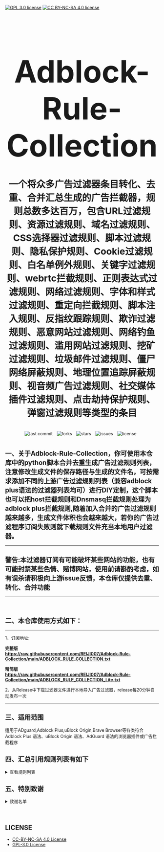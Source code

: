 [![GPL 3.0 license](https://img.shields.io/badge/License-GPL%20v3-blue.svg)](https://github.com/REIJI007/Adblock-Rule-Collection/blob/main/LICENSE-GPL3.0)
[![CC BY-NC-SA 4.0 license](https://img.shields.io/badge/License-CC%20BY--NC--SA%204.0-lightgrey.svg)](https://github.com/REIJI007/Adblock-Rule-Collection/blob/main/LICENSE-CC%20BY-NC-SA%204.0)
<!-- 居中的大标题 -->
<h1 align="center" style="font-size: 100px; margin-bottom: 40px;">Adblock-Rule-Collection</h1>

<!-- 居中的副标题 -->
<h2 align="center" style="font-size: 30px; margin-bottom: 40px;">一个将众多广告过滤器条目转化、去重、合并汇总生成的广告拦截器，规则总数多达百万，包含URL过滤规则、资源过滤规则、域名过滤规则、CSS选择器过滤规则、脚本过滤规则、隐私保护规则、Cookie过滤规则、白名单例外规则、关键字过滤规则、webrtc拦截规则、正则表达式过滤规则、网络过滤规则、字体和样式过滤规则、重定向拦截规则、脚本注入规则、反指纹跟踪规则、欺诈过滤规则、恶意网站过滤规则、网络钓鱼过滤规则、滥用网站过滤规则、挖矿过滤规则、垃圾邮件过滤规则、僵尸网络屏蔽规则、地理位置追踪屏蔽规则、视音频广告过滤规则、社交媒体插件过滤规则、点击劫持保护规则、弹窗过滤规则等类型的条目</h2>

<!-- 徽章（根据需要调整） -->
<p align="center" style="margin-bottom: 40px;">
    <img src="https://img.shields.io/badge/last%20commit-today-brightgreen" alt="last commit" style="margin-right: 10px;">
    <img src="https://img.shields.io/github/forks/REIJI007/Adblock-Rule-Collection" alt="forks" style="margin-right: 10px;">
    <img src="https://img.shields.io/github/stars/REIJI007/Adblock-Rule-Collection" alt="stars" style="margin-right: 10px;">
    <img src="https://img.shields.io/github/issues/REIJI007/Adblock-Rule-Collection" alt="issues" style="margin-right: 10px;">
    <img src="https://img.shields.io/github/license/REIJI007/Adblock-Rule-Collection" alt="license" style="margin-right: 10px;">
</p>


## 一、关于Adblock-Rule-Collection，你可使用本仓库中的python脚本合并去重生成广告过滤规则列表，注意修改生成文件的保存路径与生成的文件名，可按需求添加不同的上游广告过滤规则列表（兼容adblock plus语法的过滤器列表均可）进行DIY定制，这个脚本也可以把host拦截规则和Dnsmasq拦截规则处理为adblock plus拦截规则,随着加入合并的广告过滤规则越来越多，生成文件体积也会越来越大，若你的广告过滤程序订阅失败则就下载规则文件充当本地用户过滤器。

<hr>

## 警告:本过滤器订阅有可能破坏某些网站的功能，也有可能封禁某些色情、赌博网站，使用前请斟酌考虑，如有误杀请积极向上游issue反馈，本仓库仅提供去重、转化、合并功能

<hr>
<br>

## 二、本仓库使用方式如下：

<hr> 
1、订阅地址: 

**完整版** <br>
**https://raw.githubusercontent.com/REIJI007/Adblock-Rule-Collection/main/ADBLOCK_RULE_COLLECTION.txt** <br>

**精简版** <br>
**https://raw.githubusercontent.com/REIJI007/Adblock-Rule-Collection/main/ADBLOCK_RULE_COLLECTION_Lite.txt** <br>

2、从Release中下载过滤器文件进行本地导入广告过滤器，release每20分钟自动发布一次
<hr>


## 三、适用范围
适用于ADguard,Adblock Plus,uBlock Origin,Brave Browser等各类符合Adblock Plus 语法、uBlock Origin 语法、AdGuard 语法的浏览器插件或广告拦截程序
<br>


## 四、汇总引用规则列表有如下
<details>
  <summary>查看规则列表</summary>

1. [Anti-ad for AdGuard](https://anti-ad.net/adguard.txt)  
2. [Anti-ad EasyList](https://anti-ad.net/easylist.txt)  
3. [OISD Big List](https://big.oisd.nl)  
4. [EasyList](https://easylist.to/easylist/easylist.txt)  
5. [EasyList AdServers](https://raw.githubusercontent.com/easylist/easylist/master/easylist/easylist_adservers.txt)  
6. [EasyList ThirdParty Servers](https://raw.githubusercontent.com/easylist/easylist/master/easylist/easylist_thirdparty.txt)  
7. [EasyList AdServers Popup](https://raw.githubusercontent.com/easylist/easylist/master/easylist/easylist_adservers_popup.txt)  
8. [EasyList ThirdParty Popup](https://raw.githubusercontent.com/easylist/easylist/master/easylist/easylist_thirdparty_popup.txt)  
9. [EasyList AllowList](https://raw.githubusercontent.com/easylist/easylist/master/easylist/easylist_allowlist.txt)  
10. [EasyList AllowList Dimensions](https://raw.githubusercontent.com/easylist/easylist/master/easylist/easylist_allowlist_dimensions.txt)  
11. [EasyList AllowList General Hide](https://raw.githubusercontent.com/easylist/easylist/master/easylist/easylist_allowlist_general_hide.txt)  
12. [EasyList AllowList Popup](https://raw.githubusercontent.com/easylist/easylist/master/easylist/easylist_allowlist_popup.txt)  
13. [EasyList General Block](https://raw.githubusercontent.com/easylist/easylist/master/easylist/easylist_general_block.txt)  
14. [EasyList General Block Popup](https://raw.githubusercontent.com/easylist/easylist/master/easylist/easylist_general_block_popup.txt)  
15. [EasyList General Hide](https://raw.githubusercontent.com/easylist/easylist/master/easylist/easylist_general_hide.txt)  
16. [EasyPrivacy](https://easylist.to/easylist/easyprivacy.txt)  
17. [EasyPrivacy AllowList](https://raw.githubusercontent.com/easylist/easylist/master/easyprivacy/easyprivacy_allowlist.txt)  
18. [EasyPrivacy AllowList International](https://raw.githubusercontent.com/easylist/easylist/master/easyprivacy/easyprivacy_allowlist_international.txt)  
19. [EasyPrivacy General](https://raw.githubusercontent.com/easylist/easylist/master/easyprivacy/easyprivacy_general.txt)  
20. [EasyPrivacy General EmailTrackers](https://raw.githubusercontent.com/easylist/easylist/master/easyprivacy/easyprivacy_general_emailtrackers.txt)  
21. [EasyPrivacy Third-Party](https://raw.githubusercontent.com/easylist/easylist/master/easyprivacy/easyprivacy_thirdparty.txt)  
22. [EasyPrivacy Third-Party International](https://raw.githubusercontent.com/easylist/easylist/master/easyprivacy/easyprivacy_thirdparty_international.txt)  
23. [EasyPrivacy TrackingServers](https://raw.githubusercontent.com/easylist/easylist/master/easyprivacy/easyprivacy_trackingservers.txt)  
24. [EasyPrivacy TrackingServers ThirdParty](https://raw.githubusercontent.com/easylist/easylist/master/easyprivacy/easyprivacy_trackingservers_thirdparty.txt)  
25. [EasyPrivacy TrackingServers Admiral](https://raw.githubusercontent.com/easylist/easylist/master/easyprivacy/easyprivacy_trackingservers_admiral.txt)  
26. [EasyPrivacy TrackingServers General](https://raw.githubusercontent.com/easylist/easylist/master/easyprivacy/easyprivacy_trackingservers_general.txt)  
27. [EasyPrivacy TrackingServers Mining](https://raw.githubusercontent.com/easylist/easylist/master/easyprivacy/easyprivacy_trackingservers_mining.txt)  
28. [EasyPrivacy TrackingServers Notifications](https://raw.githubusercontent.com/easylist/easylist/master/easyprivacy/easyprivacy_trackingservers_notifications.txt)  
29. [EasyList Cookie List](https://secure.fanboy.co.nz/fanboy-cookiemonster.txt)  
30. [EasyList Cookie AllowList](https://raw.githubusercontent.com/easylist/easylist/master/easylist_cookie/easylist_cookie_allowlist.txt)  
31. [EasyList Cookie AllowList General Hide](https://raw.githubusercontent.com/easylist/easylist/master/easylist_cookie/easylist_cookie_allowlist_general_hide.txt)  
32. [EasyList Cookie General Block](https://raw.githubusercontent.com/easylist/easylist/master/easylist_cookie/easylist_cookie_general_block.txt)  
33. [EasyList Cookie General Hide](https://raw.githubusercontent.com/easylist/easylist/master/easylist_cookie/easylist_cookie_general_hide.txt)  
34. [EasyList Cookie ThirdParty](https://raw.githubusercontent.com/easylist/easylist/master/easylist_cookie/easylist_cookie_thirdparty.txt)  
35. [EasyList China](https://raw.githubusercontent.com/easylist/easylistchina/master/easylistchina.txt)  
36. [Adblock Warning Removal List](https://easylist-downloads.adblockplus.org/antiadblockfilters.txt)  
37. [Fanboy's Annoyance List](https://secure.fanboy.co.nz/fanboy-annoyance.txt)  
38. [Fanboy's Social Blocking List](https://easylist.to/easylist/fanboy-social.txt)  
39. [Fanboy's Anti-thirdparty Fonts](https://www.fanboy.co.nz/fanboy-antifonts.txt)  
40. [Fanboy's Notifications Blocking List](https://raw.githubusercontent.com/DandelionSprout/adfilt/master/Other%20domains%20versions/FanboyNotifications-LoadableInUBO.txt)  
41. [CJX's Annoyance List](https://raw.githubusercontent.com/cjx82630/cjxlist/master/cjx-annoyance.txt)  
42. [CJX's EasyList Lite](https://raw.githubusercontent.com/cjx82630/cjxlist/master/cjxlist.txt)  
43. [CJX's uBlock List](https://raw.githubusercontent.com/cjx82630/cjxlist/master/cjx-ublock.txt)  
44. [Uniartrisan's Adblock List Plus](https://raw.githubusercontent.com/uniartisan/adblock_list/master/adblock_plus.txt)  
45. [Uniartrisan's Privacy List](https://raw.githubusercontent.com/uniartisan/adblock_list/master/adblock_privacy.txt)  
46. [AdRules AdBlock List Plus](https://raw.githubusercontent.com/Cats-Team/AdRules/main/adblock_plus.txt)  
47. [AdRules DNS List](https://raw.githubusercontent.com/Cats-Team/AdRules/main/dns.txt)  
48. [AdBlock DNS](https://raw.githubusercontent.com/217heidai/adblockfilters/main/rules/adblockdns.txt)  
49. [AdBlock Filter](https://raw.githubusercontent.com/217heidai/adblockfilters/main/rules/adblockfilters.txt)  
50. [GOODBYEADS](https://raw.githubusercontent.com/8680/GOODBYEADS/master/data/rules/adblock.txt)
51. [GOODBYEADS-DNS](https://raw.githubusercontent.com/8680/GOODBYEADS/master/data/rules/dns.txt)  
52. [GOODBYEADS-allow](https://raw.githubusercontent.com/8680/GOODBYEADS/master/data/rules/allow.txt)  
53. [AWAvenue-Ads-Rule](https://raw.githubusercontent.com/TG-Twilight/AWAvenue-Ads-Rule/main/AWAvenue-Ads-Rule.txt)  
54. [uBlock filters](https://raw.githubusercontent.com/uBlockOrigin/uAssets/master/filters/filters.txt)  
55. [uBlock privacy filter](https://raw.githubusercontent.com/uBlockOrigin/uAssets/master/filters/privacy.txt)  
56. [uBlock mobile filter](https://raw.githubusercontent.com/uBlockOrigin/uAssets/master/filters/filters-mobile.txt)  
57. [uBlock Badware risks filter](https://raw.githubusercontent.com/uBlockOrigin/uAssets/master/filters/badware.txt)  
58. [uBlock Annoyances-Cookies filter](https://raw.githubusercontent.com/uBlockOrigin/uAssets/master/filters/annoyances-cookies.txt)  
59. [uBlock Annoyances-others filter](https://raw.githubusercontent.com/uBlockOrigin/uAssets/master/filters/annoyances-others.txt)  
60. [uBlock Resource abuse filters](https://raw.githubusercontent.com/uBlockOrigin/uAssets/master/filters/resource-abuse.txt)  
61. [uBlock Unbreak filter](https://raw.githubusercontent.com/uBlockOrigin/uAssets/master/filters/unbreak.txt)  
62. [ADguard Base filter](https://raw.githubusercontent.com/AdguardTeam/FiltersRegistry/refs/heads/master/filters/filter_2_Base/filter.txt)  
63. [ADguard Spyware filter](https://raw.githubusercontent.com/AdguardTeam/FiltersRegistry/refs/heads/master/filters/filter_3_Spyware/filter.txt)  
64. [ADguard Social filter](https://raw.githubusercontent.com/AdguardTeam/FiltersRegistry/refs/heads/master/filters/filter_4_Social/filter.txt)  
65. [ADguard Mobile filter](https://raw.githubusercontent.com/AdguardTeam/FiltersRegistry/refs/heads/master/filters/filter_11_Mobile/filter.txt)  
66. [ADguard Annoyances filter](https://raw.githubusercontent.com/AdguardTeam/FiltersRegistry/refs/heads/master/filters/filter_14_Annoyances/filter.txt)  
67. [ADguard DnsFilter](https://raw.githubusercontent.com/AdguardTeam/FiltersRegistry/refs/heads/master/filters/filter_15_DnsFilter/filter.txt)  
68. [ADguard TrackParam filter](https://raw.githubusercontent.com/AdguardTeam/FiltersRegistry/refs/heads/master/filters/filter_17_TrackParam/filter.txt)  
69. [ADguard Annoyances_Cookies filter](https://raw.githubusercontent.com/AdguardTeam/FiltersRegistry/refs/heads/master/filters/filter_18_Annoyances_Cookies/filter.txt)  
70. [ADguard Annoyances_Popups filter](https://raw.githubusercontent.com/AdguardTeam/FiltersRegistry/refs/heads/master/filters/filter_19_Annoyances_Popups/filter.txt)  
71. [ADguard Annoyances_MobileApp filter](https://raw.githubusercontent.com/AdguardTeam/FiltersRegistry/refs/heads/master/filters/filter_20_Annoyances_MobileApp/filter.txt)  
72. [ADguard Annoyances_Other filter](https://raw.githubusercontent.com/AdguardTeam/FiltersRegistry/refs/heads/master/filters/filter_21_Annoyances_Other/filter.txt)  
73. [ADguard Annoyances_Widgets filter](https://raw.githubusercontent.com/AdguardTeam/FiltersRegistry/refs/heads/master/filters/filter_22_Annoyances_Widgets/filter.txt)  
74. [ADguard Chinese filter](https://raw.githubusercontent.com/AdguardTeam/FiltersRegistry/refs/heads/master/filters/filter_224_Chinese/filter.txt)  
75. [ADguard ThirdParty EasyList](https://raw.githubusercontent.com/AdguardTeam/FiltersRegistry/refs/heads/master/filters/ThirdParty/filter_101_EasyList/filter.txt)  
76. [ADguard ThirdParty EasyListChina](https://raw.githubusercontent.com/AdguardTeam/FiltersRegistry/refs/heads/master/filters/ThirdParty/filter_104_EasyListChina/filter.txt)  
77. [ADguard ThirdParty EasyPrivacy](https://raw.githubusercontent.com/AdguardTeam/FiltersRegistry/refs/heads/master/filters/ThirdParty/filter_118_EasyPrivacy/filter.txt)  
78. [ADguard ThirdParty Fanboy's Annoyance List](https://raw.githubusercontent.com/AdguardTeam/FiltersRegistry/refs/heads/master/filters/ThirdParty/filter_122_FanboysAnnoyances/filter.txt)  
79. [ADguard ThirdParty Fanboy's Social Blocking List](https://raw.githubusercontent.com/AdguardTeam/FiltersRegistry/refs/heads/master/filters/ThirdParty/filter_123_FanboysSocialBlockingList/filter.txt)  
80. [ADguard ThirdParty Web Annoyances Ultralist](https://raw.githubusercontent.com/AdguardTeam/FiltersRegistry/refs/heads/master/filters/ThirdParty/filter_201_WebAnnoyancesUltralist/filter.txt)  
81. [ADguard ThirdParty Peter Lowe's List](https://raw.githubusercontent.com/AdguardTeam/FiltersRegistry/refs/heads/master/filters/ThirdParty/filter_204_PeterLowesList/filter.txt)  
82. [ADguard ThirdParty Adblock Warning Removal List](https://raw.githubusercontent.com/AdguardTeam/FiltersRegistry/refs/heads/master/filters/ThirdParty/filter_207_AdblockWarningRemovalList/filter.txt)  
83. [ADguard ThirdParty Online Malicious URL Blocklist](https://raw.githubusercontent.com/AdguardTeam/FiltersRegistry/refs/heads/master/filters/ThirdParty/filter_208_Online_Malicious_URL_Blocklist/filter.txt)  
84. [ADguard ThirdParty ADgk Mobile China list](https://raw.githubusercontent.com/AdguardTeam/FiltersRegistry/refs/heads/master/filters/ThirdParty/filter_209_ADgkMobileChinalist/filter.txt)  
85. [ADguard ThirdParty Spam404](https://raw.githubusercontent.com/AdguardTeam/FiltersRegistry/refs/heads/master/filters/ThirdParty/filter_210_Spam404/filter.txt)  
86. [ADguard ThirdParty Anti-Adblock Killer](https://raw.githubusercontent.com/AdguardTeam/FiltersRegistry/refs/heads/master/filters/ThirdParty/filter_211_AntiAdblockKillerReek/filter.txt)  
87. [ADguard ThirdParty China List And EasyList](https://raw.githubusercontent.com/AdguardTeam/FiltersRegistry/refs/heads/master/filters/ThirdParty/filter_219_ChinaListAndEasyList/filter.tx)  
88. [ADguard ThirdParty CJX's Annoyance List](https://raw.githubusercontent.com/AdguardTeam/FiltersRegistry/refs/heads/master/filters/ThirdParty/filter_220_CJXsAnnoyanceList/filter.txt)  
89. [ADguard ThirdParty xinggsf](https://raw.githubusercontent.com/AdguardTeam/FiltersRegistry/refs/heads/master/filters/ThirdParty/filter_228_xinggsf/filter.txt)  
90. [ADguard ThirdParty I Don't Care About Cookies](https://raw.githubusercontent.com/AdguardTeam/FiltersRegistry/refs/heads/master/filters/ThirdParty/filter_229_IdontCareAboutCookies/filter.txt)  
91. [ADguard ThirdParty Fanboy Antifonts](https://raw.githubusercontent.com/AdguardTeam/FiltersRegistry/refs/heads/master/filters/ThirdParty/filter_239_FanboyAntifonts/filter.txt)  
92. [ADguard ThirdParty BarbBlock](https://raw.githubusercontent.com/AdguardTeam/FiltersRegistry/refs/heads/master/filters/ThirdParty/filter_240_BarbBlock/filter.txt)  
93. [ADguard ThirdParty Fanboy Cookiemonster](https://raw.githubusercontent.com/AdguardTeam/FiltersRegistry/refs/heads/master/filters/ThirdParty/filter_241_FanboyCookiemonster/filter.txt)  
94. [ADguard ThirdParty NoCoin](https://raw.githubusercontent.com/AdguardTeam/FiltersRegistry/refs/heads/master/filters/ThirdParty/filter_242_NoCoin/filter.txt)  
95. [ADguard ThirdParty Dandelion Sprout Annoyances](https://raw.githubusercontent.com/AdguardTeam/FiltersRegistry/refs/heads/master/filters/ThirdParty/filter_250_DandelionSproutAnnoyances/filter.txt)  
96. [ADguard ThirdParty Legitimate URL Shortener](https://raw.githubusercontent.com/AdguardTeam/FiltersRegistry/refs/heads/master/filters/ThirdParty/filter_251_LegitimateURLShortener/filter.txt)  
97. [ADguard ThirdParty Phishing URL Blocklist](https://raw.githubusercontent.com/AdguardTeam/FiltersRegistry/refs/heads/master/filters/ThirdParty/filter_255_Phishing_URL_Blocklist/filter.txt)  
98. [ADguard ThirdParty Scam Blocklist](https://raw.githubusercontent.com/AdguardTeam/FiltersRegistry/refs/heads/master/filters/ThirdParty/filter_256_Scam_Blocklist/filter.txt)  
99. [ADguard ThirdParty uBlock Origin Badware risks](https://raw.githubusercontent.com/AdguardTeam/FiltersRegistry/refs/heads/master/filters/ThirdParty/filter_257_uBlock_Origin_Badware_risks/filter.txt)  
100. [ADguard Base filter_first-party servers](https://raw.githubusercontent.com/AdguardTeam/AdguardFilters/master/BaseFilter/sections/adservers_firstparty.txt)
101. [ADguard Base filter_foreign servers](https://raw.githubusercontent.com/AdguardTeam/AdguardFilters/master/BaseFilter/sections/foreign.txt)  
102. [ADguard Base filter cryptominers](https://raw.githubusercontent.com/AdguardTeam/AdguardFilters/master/BaseFilter/sections/cryptominers.txt)  
103. [ADguard Base filter-adservers](https://raw.githubusercontent.com/AdguardTeam/AdguardFilters/master/BaseFilter/sections/adservers.txt)  
104. [ADguard Base filter-adservers_firstparty](https://raw.githubusercontent.com/AdguardTeam/AdguardFilters/master/BaseFilter/sections/adservers_firstparty.txt)  
105. [ADguard Base filter-allowlist](https://raw.githubusercontent.com/AdguardTeam/AdguardFilters/master/BaseFilter/sections/allowlist.txt)  
106. [ADguard Base filter-allowlist_stealth](https://raw.githubusercontent.com/AdguardTeam/AdguardFilters/master/BaseFilter/sections/allowlist_stealth.txt)  
107. [ADguard Base filter-antiadblock](https://raw.githubusercontent.com/AdguardTeam/AdguardFilters/master/BaseFilter/sections/antiadblock.txt)  
108. [ADguard Base filter-replace](https://raw.githubusercontent.com/AdguardTeam/AdguardFilters/master/BaseFilter/sections/replace.txt)  
109. [ADguard Base filter-content_blocker](https://raw.githubusercontent.com/AdguardTeam/AdguardFilters/master/BaseFilter/sections/content_blocker.txt)  
110. [ADguard Exclusion rules](https://raw.githubusercontent.com/AdguardTeam/AdGuardSDNSFilter/master/Filters/exclusions.txt)  
111. [ADguard Exception rules](https://raw.githubusercontent.com/AdguardTeam/AdGuardSDNSFilter/master/Filters/exceptions.txt)  
112. [AdGuardSDNSFilter](https://raw.githubusercontent.com/AdguardTeam/AdGuardSDNSFilter/master/Filters/rules.txt)  
113. [ADguard Tracking Protection filter_first-party trackers](https://raw.githubusercontent.com/AdguardTeam/AdguardFilters/master/SpywareFilter/sections/tracking_servers_firstparty.txt)  
114. [ADguard Tracking Protection filter_third-party trackers](https://raw.githubusercontent.com/AdguardTeam/AdguardFilters/master/SpywareFilter/sections/tracking_servers.txt)  
115. [ADguard Tracking Protection filter_mobile trackers](https://raw.githubusercontent.com/AdguardTeam/AdguardFilters/master/SpywareFilter/sections/mobile.txt)  
116. [ADguard Social filter-allowlist](https://raw.githubusercontent.com/AdguardTeam/AdguardFilters/master/SocialFilter/sections/allowlist.txt)  
117. [ADguard Social filter-general_elemhide](https://raw.githubusercontent.com/AdguardTeam/AdguardFilters/master/SocialFilter/sections/general_elemhide.txt)  
118. [ADguard Social filter-general_extensions](https://raw.githubusercontent.com/AdguardTeam/AdguardFilters/master/SocialFilter/sections/general_extensions.txt)  
119. [ADguard Social filter-general_url](https://raw.githubusercontent.com/AdguardTeam/AdguardFilters/master/SocialFilter/sections/general_url.txt)  
120. [ADguard Social filter-popups](https://raw.githubusercontent.com/AdguardTeam/AdguardFilters/master/SocialFilter/sections/popups.txt)  
121. [ADguard Social filter-social_trackers](https://raw.githubusercontent.com/AdguardTeam/AdguardFilters/master/SocialFilter/sections/social_trackers.txt)  
122. [ADguard Annoyances filter-cookies_allowlist](https://raw.githubusercontent.com/AdguardTeam/AdguardFilters/master/AnnoyancesFilter/Cookies/sections/cookies_allowlist.txt)  
123. [ADguard Annoyances filter-cookies_general](https://raw.githubusercontent.com/AdguardTeam/AdguardFilters/master/AnnoyancesFilter/Cookies/sections/cookies_general.txt)  
124. [ADguard Annoyances filter-mobile-app_allowlist](https://raw.githubusercontent.com/AdguardTeam/AdguardFilters/master/AnnoyancesFilter/MobileApp/sections/mobile-app_allowlist.txt)  
125. [ADguard Annoyances filter-mobile-app_general](https://raw.githubusercontent.com/AdguardTeam/AdguardFilters/master/AnnoyancesFilter/MobileApp/sections/mobile-app_general.txt)  
126. [ADguard Annoyances filter-popups-antiadblock](https://raw.githubusercontent.com/AdguardTeam/AdguardFilters/master/AnnoyancesFilter/Popups/sections/antiadblock.txt)  
127. [ADguard Annoyances filter-popups-allowlist](https://raw.githubusercontent.com/AdguardTeam/AdguardFilters/master/AnnoyancesFilter/Popups/sections/popups_allowlist.txt)  
128. [ADguard Annoyances filter-popups-general](https://raw.githubusercontent.com/AdguardTeam/AdguardFilters/master/AnnoyancesFilter/Popups/sections/popups_general.txt)  
129. [ADguard Annoyances filter-popups-push-notifications_allowlist](https://raw.githubusercontent.com/AdguardTeam/AdguardFilters/master/AnnoyancesFilter/Popups/sections/push-notifications_allowlist.txt)  
130. [ADguard Annoyances filter-popups-push-notifications_general](https://raw.githubusercontent.com/AdguardTeam/AdguardFilters/master/AnnoyancesFilter/Popups/sections/push-notifications_general.txt)  
131. [ADguard Annoyances filter-popups-subscriptions_allowlist](https://raw.githubusercontent.com/AdguardTeam/AdguardFilters/master/AnnoyancesFilter/Popups/sections/subscriptions_allowlist.txt)  
132. [ADguard Annoyances filter-popups-subscriptions_general](https://raw.githubusercontent.com/AdguardTeam/AdguardFilters/master/AnnoyancesFilter/Popups/sections/subscriptions_general.txt)  
133. [ADguard Annoyances filter-Widgets](https://raw.githubusercontent.com/AdguardTeam/AdguardFilters/master/AnnoyancesFilter/Widgets/sections/widgets.txt)  
134. [ADguard CNAME original trackers list](https://raw.githubusercontent.com/AdguardTeam/cname-trackers/master/data/combined_original_trackers.txt)  
135. [ADguard CNAME disguised ads list](https://raw.githubusercontent.com/AdguardTeam/cname-trackers/master/data/combined_disguised_ads.txt)  
136. [ADguard CNAME disguised clickthroughs list](https://raw.githubusercontent.com/AdguardTeam/cname-trackers/master/data/combined_disguised_clickthroughs.txt)  
137. [ADguard CNAME disguised microsites list](https://raw.githubusercontent.com/AdguardTeam/cname-trackers/master/data/combined_disguised_microsites.txt)  
138. [ADguard CNAME disguised trackers list](https://raw.githubusercontent.com/AdguardTeam/cname-trackers/master/data/combined_disguised_trackers.txt)  
139. [ADguard CNAME disguised mail_trackers list](https://raw.githubusercontent.com/AdguardTeam/cname-trackers/master/data/combined_disguised_mail_trackers.txt)  
140. [ADguard for Android](https://filters.adtidy.org/android/filters/11.txt)  
141. [ADguard for iOS](https://filters.adtidy.org/ios/filters/11.txt)  
142. [ADguard Chinese filter-adservers](https://raw.githubusercontent.com/AdguardTeam/AdguardFilters/master/ChineseFilter/sections/adservers.txt)  
143. [ADguard Chinese filter-adservers_firstparty](https://raw.githubusercontent.com/AdguardTeam/AdguardFilters/master/ChineseFilter/sections/adservers_firstparty.txt)  
144. [ADguard ChineseFilter-allowlist](https://raw.githubusercontent.com/AdguardTeam/AdguardFilters/master/ChineseFilter/sections/allowlist.txt)  
145. [ADguard ChineseFilter-antiadblock](https://raw.githubusercontent.com/AdguardTeam/AdguardFilters/master/ChineseFilter/sections/antiadblock.txt)  
146. [ADguard ChineseFilter-general_elemhide](https://raw.githubusercontent.com/AdguardTeam/AdguardFilters/master/ChineseFilter/sections/general_elemhide.txt)  
147. [ADguard ChineseFilter-general_extensions](https://raw.githubusercontent.com/AdguardTeam/AdguardFilters/master/ChineseFilter/sections/general_extensions.txt)  
148. [ADguard ChineseFilter-general_url](https://raw.githubusercontent.com/AdguardTeam/AdguardFilters/master/ChineseFilter/sections/general_url.txt)  
149. [ADguard ChineseFilter-replace](https://raw.githubusercontent.com/AdguardTeam/AdguardFilters/master/ChineseFilter/sections/replace.txt)  
150. [ADguard Mobile filter-adservers](https://raw.githubusercontent.com/AdguardTeam/AdguardFilters/master/MobileFilter/sections/adservers.txt)
151. [ADguard MobileFilter-allowlist_app](https://raw.githubusercontent.com/AdguardTeam/AdguardFilters/master/MobileFilter/sections/allowlist_app.txt)
152. [ADguard MobileFilter-allowlist_web](https://raw.githubusercontent.com/AdguardTeam/AdguardFilters/master/MobileFilter/sections/allowlist_web.txt)
153. [ADguard MobileFilter-antiadblock](https://raw.githubusercontent.com/AdguardTeam/AdguardFilters/master/MobileFilter/sections/antiadblock.txt)
154. [ADguard MobileFilter-general_elemhide](https://raw.githubusercontent.com/AdguardTeam/AdguardFilters/master/MobileFilter/sections/general_elemhide.txt)
155. [ADguard MobileFilter-general_extensions](https://raw.githubusercontent.com/AdguardTeam/AdguardFilters/master/MobileFilter/sections/general_extensions.txt)
156. [ADguard MobileFilter-general_url](https://raw.githubusercontent.com/AdguardTeam/AdguardFilters/master/MobileFilter/sections/general_url.txt)
157. [ADguard MobileFilter-replace](https://raw.githubusercontent.com/AdguardTeam/AdguardFilters/master/MobileFilter/sections/replace.txt)
158. [ADguard SpywareFilter-allowlist](https://raw.githubusercontent.com/AdguardTeam/AdguardFilters/master/SpywareFilter/sections/allowlist.txt)
159. [ADguard SpywareFilter-cookies_allowlist](https://raw.githubusercontent.com/AdguardTeam/AdguardFilters/master/SpywareFilter/sections/cookies_allowlist.txt)
160. [ADguard SpywareFilter-cookies_general](https://raw.githubusercontent.com/AdguardTeam/AdguardFilters/master/SpywareFilter/sections/cookies_general.txt)
161. [ADguard SpywareFilter-cookies_specific](https://raw.githubusercontent.com/AdguardTeam/AdguardFilters/master/SpywareFilter/sections/cookies_specific.txt)
162. [ADguard SpywareFilter-general_elemhide](https://raw.githubusercontent.com/AdguardTeam/AdguardFilters/master/SpywareFilter/sections/general_elemhide.txt)
163. [ADguard SpywareFilter-general_extensions](https://raw.githubusercontent.com/AdguardTeam/AdguardFilters/master/SpywareFilter/sections/general_extensions.txt)
164. [ADguard SpywareFilter-general_url](https://raw.githubusercontent.com/AdguardTeam/AdguardFilters/master/SpywareFilter/sections/general_url.txt)
165. [ADguard SpywareFilter-mobile](https://raw.githubusercontent.com/AdguardTeam/AdguardFilters/master/SpywareFilter/sections/mobile.txt)
166. [ADguard SpywareFilter-mobile_allowlist](https://raw.githubusercontent.com/AdguardTeam/AdguardFilters/master/SpywareFilter/sections/mobile_allowlist.txt)
167. [ADguard SpywareFilter-tracking_servers](https://raw.githubusercontent.com/AdguardTeam/AdguardFilters/master/SpywareFilter/sections/tracking_servers.txt)
168. [ADguard SpywareFilter-tracking_servers_firstparty](https://raw.githubusercontent.com/AdguardTeam/AdguardFilters/master/SpywareFilter/sections/tracking_servers_firstparty.txt)
169. [ADguard TrackParamFilter-allowlist](https://raw.githubusercontent.com/AdguardTeam/AdguardFilters/master/TrackParamFilter/sections/allowlist.txt)
170. [ADguard TrackParamFilter-general_url](https://raw.githubusercontent.com/AdguardTeam/AdguardFilters/master/TrackParamFilter/sections/general_url.txt)
171. [HyperADRules](https://raw.githubusercontent.com/Lynricsy/HyperADRules/master/rules.txt)
172. [HyperADRules-DNS](https://raw.githubusercontent.com/Lynricsy/HyperADRules/master/dns.txt)
173. [HyperADRules-allow](https://raw.githubusercontent.com/Lynricsy/HyperADRules/master/allow.txt)
174. [TheBestAdrules](https://raw.githubusercontent.com/guandasheng/adguardhome/main/rule/all.txt)
175. [xinggsf's rules](https://raw.githubusercontent.com/xinggsf/Adblock-Plus-Rule/master/rule.txt)
176. [xinggsf's mv rules](https://raw.githubusercontent.com/xinggsf/Adblock-Plus-Rule/master/mv.txt)
177. [adblock-nocoin-list](https://raw.githubusercontent.com/hoshsadiq/adblock-nocoin-list/master/nocoin.txt)
178. [GoodbyeAds-AdBlock-Filter](https://raw.githubusercontent.com/jerryn70/GoodbyeAds/master/Formats/GoodbyeAds-AdBlock-Filter.txt)
179. [GoodbyeAds-Ultra-AdBlock-Filter](https://raw.githubusercontent.com/jerryn70/GoodbyeAds/master/Formats/GoodbyeAds-Ultra-AdBlock-Filter.txt)
180. [Phishing URL Blocklist——AdGuard](https://malware-filter.gitlab.io/malware-filter/phishing-filter-ag.txt)
181. [Phishing URL Blocklist——AdGuard Home](https://malware-filter.gitlab.io/malware-filter/phishing-filter-agh.txt)
182. [Phishing URL Blocklist——uBlock Origin](https://malware-filter.gitlab.io/malware-filter/phishing-filter.txt)
183. [Malicious URL Blocklist——AdGuard](https://malware-filter.gitlab.io/malware-filter/urlhaus-filter-ag.txt)
184. [Malicious URL Blocklist——AdGuard Home](https://malware-filter.gitlab.io/malware-filter/urlhaus-filter-agh.txt)
185. [Malicious URL Blocklist——uBlock Origin](https://malware-filter.gitlab.io/malware-filter/urlhaus-filter.txt)
186. [Tracking JS Blocklist](https://malware-filter.gitlab.io/malware-filter/tracking-filter.txt)
187. [Botnet IP Blocklist——AdGuard](https://malware-filter.gitlab.io/malware-filter/botnet-filter-ag.txt)
188. [Botnet IP Blocklist——AdGuard Home](https://malware-filter.gitlab.io/malware-filter/botnet-filter-agh.txt)
189. [Botnet IP Blocklist——uBlock Origin](https://malware-filter.gitlab.io/malware-filter/botnet-filter.txt)
190. [ABP filters](https://easylist-msie.adblockplus.org/abp-filters-anti-cv.txt)
191. [adgk](https://raw.githubusercontent.com/banbendalao/ADgk/master/ADgk.txt)
192. [yokoffing's Annoyance List](https://raw.githubusercontent.com/yokoffing/filterlists/main/annoyance_list.txt)
193. [yokoffing's Privacy Essentials](https://raw.githubusercontent.com/yokoffing/filterlists/main/privacy_essentials.txt)
194. [Spam404's Adblock-list](https://raw.githubusercontent.com/Spam404/lists/master/adblock-list.txt)
195. [Brave-specific filter](https://raw.githubusercontent.com/brave/adblock-lists/master/brave-lists/brave-specific.txt)
196. [Brave-ios-specific filter](https://raw.githubusercontent.com/brave/adblock-lists/master/brave-lists/brave-ios-specific.txt)
197. [Brave-Android-specific filter](https://raw.githubusercontent.com/brave/adblock-lists/master/brave-lists/brave-android-specific.txt)
198. [Brave-Firstparty filter](https://raw.githubusercontent.com/brave/adblock-lists/master/brave-lists/brave-firstparty.txt)
199. [Brave-Firstparty-cname filter](https://raw.githubusercontent.com/brave/adblock-lists/master/brave-lists/brave-firstparty-cname.txt)
200. [Brave-Unbreak filter](https://raw.githubusercontent.com/brave/adblock-lists/master/brave-unbreak.txt)
201. [Filter unblocking search ads and self-promotions](https://raw.githubusercontent.com/AdguardTeam/FiltersRegistry/master/filters/filter_10_Useful/filter.txt)
202. [Peter Lowe’s Ad and Tracking Server List](https://pgl.yoyo.org/adservers/serverlist.php?hostformat=adblockplus&showintro=0)
203. [Dandelion Sprout's Anti-Malware List (for AdGuard)](https://raw.githubusercontent.com/DandelionSprout/adfilt/master/Alternate%20versions%20Anti-Malware%20List/AntiMalwareAdGuard.txt)
204. [Dandelion Sprout's Anti-Malware List (for Adblock Plus and AdBlock)](https://raw.githubusercontent.com/DandelionSprout/adfilt/master/Alternate%20versions%20Anti-Malware%20List/AntiMalwareABP.txt)
205. [Dandelion Sprout's Compilation List](https://raw.githubusercontent.com/DandelionSprout/adfilt/refs/heads/master/AdGuard%20Home%20Compilation%20List/AdGuardHomeCompilationList.txt)
206. [The Block List Project - Smart TV List](https://raw.githubusercontent.com/blocklistproject/Lists/master/adguard/smart-tv-ags.txt)
207. [The Block List Project - Ads List](https://raw.githubusercontent.com/blocklistproject/Lists/master/adguard/ads-ags.txt)
208. [The Block List Project - Basic Starter List](https://raw.githubusercontent.com/blocklistproject/Lists/master/adguard/basic-ags.txt)
209. [The Block List Project - Tracking List](https://raw.githubusercontent.com/blocklistproject/Lists/master/adguard/tracking-ags.txt)
210. [The Block List Project - Malware List](https://raw.githubusercontent.com/blocklistproject/Lists/master/adguard/malware-ags.txt)
211. [The Block List Project - Scam List](https://raw.githubusercontent.com/blocklistproject/Lists/master/adguard/scam-ags.txt)
212. [The Block List Project - Phishing List](https://raw.githubusercontent.com/blocklistproject/Lists/master/adguard/phishing-ags.txt)
213. [The Block List Project - Ransomware List](https://raw.githubusercontent.com/blocklistproject/Lists/master/adguard/ransomware-ags.txt)
214. [The Block List Project - Fraud List](https://raw.githubusercontent.com/blocklistproject/Lists/master/adguard/fraud-ags.txt)
215. [The Block List Project - Abuse List](https://raw.githubusercontent.com/blocklistproject/Lists/master/adguard/abuse-ags.txt)
216. [The Block List Project - Redirect List](https://raw.githubusercontent.com/blocklistproject/Lists/master/adguard/redirect-ags.txt)
217. [Anti-Adblock Killer](https://raw.githubusercontent.com/reek/anti-adblock-killer/master/anti-adblock-killer-filters.txt)
218. [Scam Blocklist (Adblock Plus)](https://raw.githubusercontent.com/durablenapkin/scamblocklist/master/adguard.txt)
219. [Smart-TV Blocklist for AdGuard Home](https://raw.githubusercontent.com/Perflyst/PiHoleBlocklist/master/SmartTV-AGH.txt)
220. [HaGeZi's Pro DNS Blocklist](https://raw.githubusercontent.com/hagezi/dns-blocklists/main/adblock/pro.txt)
221. [HaGeZi's Fake DNS Blocklist](https://raw.githubusercontent.com/hagezi/dns-blocklists/main/adblock/fake.txt)
222. [HaGeZi's Light DNS Blocklist](https://raw.githubusercontent.com/hagezi/dns-blocklists/main/adblock/light.txt)
223. [HaGeZi's DynDNS Blocklist](https://raw.githubusercontent.com/hagezi/dns-blocklists/main/adblock/dyndns.txt)
224. [HaGeZi's Normal DNS Blocklist](https://raw.githubusercontent.com/hagezi/dns-blocklists/main/adblock/multi.txt)
225. [HaGeZi's Personal DNS Blocklist](https://raw.githubusercontent.com/hagezi/dns-blocklists/main/adblock/personal.txt)
226. [HaGeZi's Pop-Up Ads DNS Blocklist](https://raw.githubusercontent.com/hagezi/dns-blocklists/main/adblock/popupads.txt)
227. [HaGeZi's Ultimate DNS Blocklist](https://raw.githubusercontent.com/hagezi/dns-blocklists/main/adblock/ultimate.txt)
228. [HaGeZi's The World's Most Abused TLDs - Aggressive](https://raw.githubusercontent.com/hagezi/dns-blocklists/main/adblock/spam-tlds-adblock-aggressive.txt)
229. [HaGeZi's The World's Most Abused TLDs - Allow](https://raw.githubusercontent.com/hagezi/dns-blocklists/main/adblock/spam-tlds-adblock-allow.txt)
230. [HaGeZi's Threat Intelligence Feeds DNS Blocklist](https://raw.githubusercontent.com/hagezi/dns-blocklists/main/adblock/tif.txt)
231. [HaGeZi's Allowlist Referral](https://raw.githubusercontent.com/hagezi/dns-blocklists/main/adblock/whitelist-referral.txt)
232. [HaGeZi's Allowlist URL Shortener](https://raw.githubusercontent.com/hagezi/dns-blocklists/main/adblock/whitelist-urlshortener.txt)
233. [neodevpro's adblock list](https://raw.githubusercontent.com/neodevpro/neodevhost/master/adblocker)
234. [notracking's adblock List](https://raw.githubusercontent.com/notracking/hosts-blocklists/master/adblock/adblock.txt)
235. [damengzhu's adblock List](https://raw.githubusercontent.com/damengzhu/banad/main/jiekouAD.txt)
236. [damengzhu's DNS List](https://raw.githubusercontent.com/damengzhu/banad/main/dnslist.txt)
237. [hectorm's adblock List](https://hblock.molinero.dev/hosts_adblock.txt)
238. [1Hosts's adblock list](https://raw.githubusercontent.com/badmojr/1Hosts/master/Pro/adblock.txt)
239. [DD-AD](https://raw.githubusercontent.com/afwfv/DD-AD/main/rule/all.txt)



</details>

## 五、特别致谢


<details>
  <summary>致谢名单</summary>

1. [anti-AD](https://github.com/privacy-protection-tools/anti-AD)
2. [easylist](https://github.com/easylist/easylist)
3. [cjxlist](https://github.com/cjx82630/cjxlist)
4. [uniartisan](https://github.com/uniartisan/adblock_list)
5. [Cats-Team](https://github.com/Cats-Team/AdRules)
6. [217heidai](https://github.com/217heidai/adblockfilters)
7. [GOODBYEADS](https://github.com/8680/GOODBYEADS)
8. [AWAvenue-Ads-Rule](https://github.com/TG-Twilight/AWAvenue-Ads-Rule)
9. [uBlockOrigin](https://github.com/uBlockOrigin/uAssets)
10. [ADguardTeam](https://github.com/AdguardTeam/AdGuardFilters)
11. [HyperADRules](https://github.com/Lynricsy/HyperADRules)
12. [guandasheng](https://github.com/guandasheng/adguardhome)
13. [xinggsf](https://github.com/xinggsf/Adblock-Plus-Rule)
14. [hoshsadiq](https://github.com/hoshsadiq/adblock-nocoin-list)
15. [jerryn70](https://github.com/jerryn70/GoodbyeAds)
16. [malware-filter](https://gitlab.com/malware-filter)
17. [abp-filters](https://gitlab.com/eyeo/anti-cv/abp-filters-anti-cv)
18. [banbendalao](https://github.com/banbendalao/ADgk)
19. [yokoffing](https://github.com/yokoffing/filterlists)
20. [Spam404](https://github.com/Spam404/lists)
21. [brave](https://github.com/brave/adblock-lists)
22. [Peter Lowe](https://pgl.yoyo.org/adservers/)
23. [DandelionSprout](https://github.com/DandelionSprout/adfilt)
24. [blocklistproject](https://github.com/blocklistproject/Lists)
25. [reek](https://github.com/reek/anti-adblock-killer)
26. [durablenapkin](https://github.com/durablenapkin/scamblocklist)
27. [oisd](https://github.com/sjhgvr/oisd)
28. [Perflyst](https://github.com/Perflyst/PiHoleBlocklist)
29. [hagezi](https://github.com/hagezi/dns-blocklists)
30. [neodevpro](https://github.com/neodevpro/neodevhost)
31. [notracking](https://github.com/notracking/hosts-blocklists)
32. [damengzhu](https://github.com/damengzhu/banad)
33. [hectorm](https://github.com/hectorm/hblock)
34. [badmojr](https://github.com/badmojr/1Hosts)
35. [afwfv](https://github.com/afwfv/DD-AD)
36. [paulgb](https://github.com/paulgb/BarbBlock)

  </details>






<br>
<br>


## LICENSE
- [CC-BY-NC-SA 4.0 License](https://github.com/REIJI007/Adblock-Rule-Collection/blob/main/LICENSE-CC%20BY-NC-SA%204.0)
- [GPL-3.0 License](https://github.com/REIJI007/Adblock-Rule-Collection/blob/main/LICENSE-GPL3.0)
